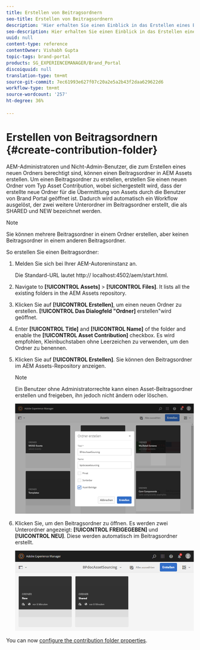 ```yaml
---
title: Erstellen von Beitragsordnern
seo-title: Erstellen von Beitragsordnern
description: 'Hier erhalten Sie einen Einblick in das Erstellen eines Beitragsordners in AEM Assets. '
seo-description: Hier erhalten Sie einen Einblick in das Erstellen eines Beitragsordners in AEM Assets.
uuid: null
content-type: reference
contentOwner: Vishabh Gupta
topic-tags: brand-portal
products: SG_EXPERIENCEMANAGER/Brand_Portal
discoiquuid: null
translation-type: tm+mt
source-git-commit: 7ec61993e627f07c20a2e5a2b43f2daa629622d6
workflow-type: tm+mt
source-wordcount: '257'
ht-degree: 36%

---
```



# Erstellen von Beitragsordnern {#create-contribution-folder}


AEM-Administratoren und Nicht-Admin-Benutzer, die zum Erstellen eines neuen Ordners berechtigt sind, können einen Beitragsordner in AEM Assets erstellen.
Um einen Beitragsordner zu erstellen, erstellen Sie einen neuen Ordner vom Typ Asset Contribution, wobei sichergestellt wird, dass der erstellte neue Ordner für die Übermittlung von Assets durch die Benutzer von Brand Portal geöffnet ist.  Dadurch wird automatisch ein Workflow ausgelöst, der zwei weitere Unterordner im Beitragsordner erstellt, die als SHARED und NEW bezeichnet werden.

>[!NOTE]
>
>Sie können mehrere Beitragsordner in einem Ordner erstellen, aber keinen Beitragsordner in einem anderen Beitragsordner.


So erstellen Sie einen Beitragsordner:
1. Melden Sie sich bei Ihrer AEM-Autoreninstanz an.

   Die Standard-URL lautet http:// localhost:4502/aem/start.html.

1. Navigate to **[!UICONTROL Assets]** > **[!UICONTROL Files]**. It lists all the existing folders in the AEM Assets repository.

1. Klicken Sie auf **[!UICONTROL Erstellen]**, um einen neuen Ordner zu erstellen. **[!UICONTROL Das Dialogfeld &quot;Ordner]** erstellen&quot;wird geöffnet.

1. Enter **[!UICONTROL Title]** and **[!UICONTROL Name]** of the folder and enable the **[!UICONTROL Asset Contribution]** checkbox.
Es wird empfohlen, Kleinbuchstaben ohne Leerzeichen zu verwenden, um den Ordner zu benennen.

1. Klicken Sie auf **[!UICONTROL Erstellen]**. Sie können den Beitragsordner im AEM Assets-Repository anzeigen.

   >[!NOTE]
   >
   >Ein Benutzer ohne Administratorrechte kann einen Asset-Beitragsordner erstellen und freigeben, ihn jedoch nicht ändern oder löschen.

   ![](assets/create-contribution-folder.png)

1. Klicken Sie, um den Beitragsordner zu öffnen. Es werden zwei Unterordner angezeigt: **[!UICONTROL FREIGEGEBEN]** und **[!UICONTROL NEU]**. Diese werden automatisch im Beitragsordner erstellt.

   ![](assets/contribution-folder.png)

You can now [configure the contribution folder properties](brand-portal-configure-contribution-folder-properties.md).


